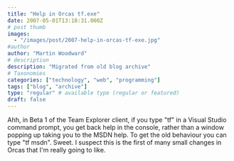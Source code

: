 ```yaml
---
title: "Help in Orcas tf.exe"
date: 2007-05-01T13:18:31.000Z
# post thumb
images:
  - "/images/post/2007-help-in-orcas-tf-exe.jpg"
#author
author: "Martin Woodward"
# description
description: "Migrated from old blog archive"
# Taxonomies
categories: ["technology", "web", "programming"]
tags: ["blog", "archive"]
type: "regular" # available type (regular or featured)
draft: false
---
```

[](http://www.woodwardweb.com/WindowsLiveWriter/HelpinOrcastf.exe_BB18/Visual%20Studio%20Codename%20Orcas%20Command%20Prompt%5B2%5D.png)Ahh, in Beta 1 of the Team Explorer client, if you type "tf" in a Visual Studio command prompt, you get back help in the console, rather than a window popping up taking you to the MSDN help.  To get the old behaviour you can type "tf msdn".  Sweet.  I suspect this is the first of many small changes in Orcas that I'm really going to like.